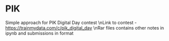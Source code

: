 # PIK
Simple approach for PIK Digital Day contest
\nLink to contest - https://trainmydata.com/c/pik_digital_day
\nRar files contains other notes in ipynb and submissions in format <boost type>_<cv score>_<lb score>
